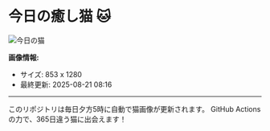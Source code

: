 # 今日の癒し猫 🐱

![今日の猫](https://cdn2.thecatapi.com/images/MTkxNDYwMw.jpg)

**画像情報:**
- サイズ: 853 x 1280
- 最終更新: 2025-08-21 08:16

---

このリポジトリは毎日夕方5時に自動で猫画像が更新されます。
GitHub Actionsの力で、365日違う猫に出会えます！
